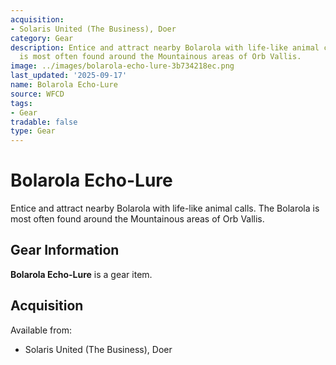 ```yaml
---
acquisition:
- Solaris United (The Business), Doer
category: Gear
description: Entice and attract nearby Bolarola with life-like animal calls. The Bolarola
  is most often found around the Mountainous areas of Orb Vallis.
image: ../images/bolarola-echo-lure-3b734218ec.png
last_updated: '2025-09-17'
name: Bolarola Echo-Lure
source: WFCD
tags:
- Gear
tradable: false
type: Gear
---
```


# Bolarola Echo-Lure

Entice and attract nearby Bolarola with life-like animal calls. The Bolarola is most often found around the Mountainous areas of Orb Vallis.

## Gear Information

**Bolarola Echo-Lure** is a gear item.

## Acquisition

Available from:
- Solaris United (The Business), Doer

